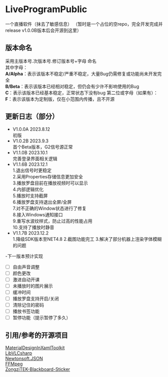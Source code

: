 # LiveProgramPublic
一个直播软件（抹去了敏感信息）
（暂时是一个占位的空repo，完全开发完成并release v1.0.0B版本后会开源到这里）
## 版本命名
采用主版本号.次版本号.修订版本号+字母 命名  
其中字母：  
**A/Alpha**：表示该版本不稳定/严重不稳定，大量Bug仍需修复或功能尚未开发完全  
**B/Beta**：表示该版本已经相对稳定，但仍会有少许不影响使用的Bug  
**C**：表示该版本已经基本稳定，正常状态下没有bug 
第二位或字母（如果有）：
**F**：表示该版本为定制版，仅在小范围内传播，且不开源
## 更新日志（部分）
- V1.0.0A 2023.8.12  
  初版
- V1.0.2B 2023.9.3  
  首个Beta版本，G2信号源正常
- V1.1.0B 2023.10.1  
  完善登录界面相关逻辑
- V1.1.6B 2023.12.1  
  1.退出信号时更稳定  
  2.采用Properties存储信息更加安全  
  3.播放罗盘目前在播放视频时可以显示  
  4.内部逻辑优化  
  5.播放时支持截屏  
  6.播放罗盘支持退出全屏/全屏  
  7.对不正确的Window状态进行了修复  
  8.接入Windows通知接口  
  9.重写水波纹样式，防止过高的性能占用  
  10.支持了播放时静音
- V1.1.7B 2023.12.2  
  1.降级SDK版本至NET4.8
  2.截图功能完工
  3.解决了部分机器上渲染字体模糊的问题
  
 -下一版本预计实现
  - [ ] 自由声音调整
  - [ ] 颜色更改
  - [ ] 激进自动开课
  - [ ] 未播放时的图片展示
  - [ ] 缓冲时间 
  - [ ] 播放罗盘支持开启/关闭
  - [ ] 清除记住的密码
  - [ ] 播放书签功能
  - [ ] 暂停功能（提示暂停了多久）
## 引用/参考的开源项目
[MaterialDesignInXamlToolkit](https://github.com/MaterialDesignInXAML/MaterialDesignInXamlToolkit)  
[LibVLCsharp](https://code.videolan.org/videolan/LibVLCSharp)  
[Newtonsoft.JSON](https://github.com/JamesNK/Newtonsoft.Json)  
[FFMpeg](https://github.com/FFmpeg/FFmpeg)  
[ZongziTEK-Blackboard-Sticker](https://github.com/STBBRD/ZongziTEK-Blackboard-Sticker)  
